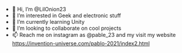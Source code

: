 - 👋 Hi, I’m @LilOnion23
- 👀 I’m interested in Geek and electronic stuff
- 🌱 I’m currently learning Unity
- 💞️ I’m looking to collaborate on cool projects
- 📫 Reach me on instagram as @pable_23 and my visit my website https://invention-universe.com/pablo-2021/index2.html

<!---
LilOnion23/LilOnion23 is a ✨ special ✨ repository because its `README.md` (this file) appears on your GitHub profile.
You can click the Preview link to take a look at your changes.
--->
